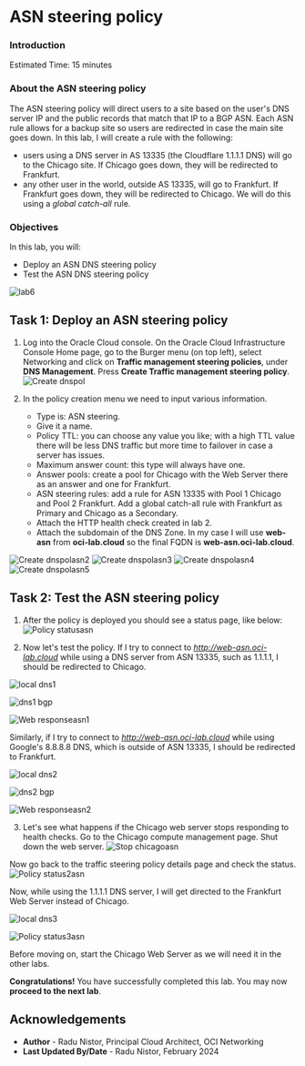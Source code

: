 # ASN steering policy

### Introduction

Estimated Time: 15 minutes

### About the ASN steering policy

The ASN steering policy will direct users to a site based on the user's DNS server IP and the public records that match that IP to a BGP ASN. Each ASN rule allows for a backup site so users are redirected in case the main site goes down. In this lab, I will create a rule with the following:
* users using a DNS server in AS 13335 (the Cloudflare 1.1.1.1 DNS) will go to the Chicago site. If Chicago goes down, they will be redirected to Frankfurt.
* any other user in the world, outside AS 13335, will go to Frankfurt. If Frankfurt goes down, they will be redirected to Chicago. We will do this using a *global catch-all* rule.

### Objectives

In this lab, you will:

* Deploy an ASN DNS steering policy
* Test the ASN DNS steering policy

![lab6](images/lab6.png)

## Task 1: Deploy an ASN steering policy

1. Log into the Oracle Cloud console. On the Oracle Cloud Infrastructure Console Home page, go to the Burger menu (on top left), select Networking and click on **Traffic management steering policies**, under **DNS Management**. Press **Create Traffic management steering policy**. 
  ![Create dnspol](images/dnspol.png)
 
2. In the policy creation menu we need to input various information.

    * Type is: ASN steering.
    * Give it a name.
    * Policy TTL: you can choose any value you like; with a high TTL value there will be less DNS traffic but more time to failover in case a server has issues.
    * Maximum answer count: this type will always have one.
    * Answer pools: create a pool for Chicago with the Web Server there as an answer and one for Frankfurt.
    * ASN steering rules: add a rule for ASN 13335 with Pool 1 Chicago and Pool 2 Frankfurt. Add a global catch-all rule with Frankfurt as Primary and Chicago as a Secondary.
    * Attach the HTTP health check created in lab 2.
    * Attach the subdomain of the DNS Zone. In my case I will use **web-asn** from **oci-lab.cloud** so the final FQDN is **web-asn.oci-lab.cloud**.
    
  ![Create dnspolasn2](images/dnspolasn2.png)
  ![Create dnspolasn3](images/dnspolasn3.png)
  ![Create dnspolasn4](images/dnspolasn4.png)
  ![Create dnspolasn5](images/dnspolasn5.png)
  
## Task 2: Test the ASN steering policy

1. After the policy is deployed you should see a status page, like below:
  ![Policy statusasn](images/policystatusasn.png)

2. Now let's test the policy. If I try to connect to *http://web-asn.oci-lab.cloud* while using a DNS server from ASN 13335, such as 1.1.1.1, I should be redirected to Chicago. 

  ![local dns1](images/localdns1.png)

  ![dns1 bgp](images/dns1bgp.png)

  ![Web responseasn1](images/webresponseasn1.png)

  Similarly, if I try to connect to *http://web-asn.oci-lab.cloud* while using Google's 8.8.8.8 DNS, which is outside of ASN 13335, I should be redirected to Frankfurt.

  ![local dns2](images/localdns2.png)

  ![dns2 bgp](images/dns2bgp.png)

  ![Web responseasn2](images/webresponseasn2.png)
  
3. Let's see what happens if the Chicago web server stops responding to health checks. Go to the Chicago compute management page. Shut down the web server.
  ![Stop chicagoasn](images/stopchicasn.png)

  Now go back to the traffic steering policy details page and check the status. 
  ![Policy status2asn](images/policystatus2asn.png)

  Now, while using the 1.1.1.1 DNS server, I will get directed to the Frankfurt Web Server instead of Chicago. 

  ![local dns3](images/localdns1.png)

  ![Policy status3asn](images/policystatus3asn.png)

  Before moving on, start the Chicago Web Server as we will need it in the other labs.

**Congratulations!** You have successfully completed this lab. You may now **proceed to the next lab**.

## Acknowledgements

* **Author** - Radu Nistor, Principal Cloud Architect, OCI Networking
* **Last Updated By/Date** - Radu Nistor, February 2024